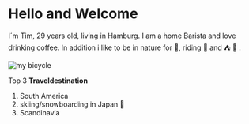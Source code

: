 # Hello and Welcome
I´m Tim, 29 years old, living in Hamburg. I am a home Barista and love drinking coffee. In addition i like to be in nature for :running:, riding :bicyclist: and :tent: :minibus: .

![my bicycle](https://bikemarkt-images.mtb-news.de/ls/62/6256/6256790-medium.jpg)

Top 3 **Traveldestination**
1. South America 
2. skiing/snowboarding in Japan :mount_fuji:
3. Scandinavia

